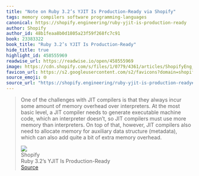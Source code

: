 ```yaml
---
title: "Note on Ruby 3.2’s YJIT Is Production-Ready via Shopify"
tags: memory compilers software programming-languages
canonical: https://shopify.engineering/ruby-yjit-is-production-ready
author: Shopify
author_id: 48b1feaa8b0d1805a23f59f268fc7c91
book: 23383322
book_title: "Ruby 3.2’s YJIT Is Production-Ready"
hide_title: true
highlight_id: 458555969
readwise_url: https://readwise.io/open/458555969
image: https://cdn.shopify.com/s/files/1/0779/4361/articles/ShopifyEng_BlogIllustrations_211008_216ppi_02_TryOutYJITforFasterRubying.jpg?v=1673882706
favicon_url: https://s2.googleusercontent.com/s2/favicons?domain=shopify.engineering
source_emoji: 🌐
source_url: "https://shopify.engineering/ruby-yjit-is-production-ready#:~:text=One%20of%20the,extra%20memory%20overhead."
---
```


> One of the challenges with JIT compilers is that they always incur some amount of memory overhead over interpreters. At the most basic level, a JIT compiler needs to generate executable machine code, which an interpreter doesn’t, so JIT compilers must use more memory than interpreters. On top of that, however, JIT compilers also need to allocate memory for auxiliary data structure (metadata), which can also add quite a bit of extra memory overhead.
> <div class="quoteback-footer"><div class="quoteback-avatar"><img class="mini-favicon" src="https://s2.googleusercontent.com/s2/favicons?domain=shopify.engineering"></div><div class="quoteback-metadata"><div class="metadata-inner"><span style="display:none">FROM:</span><div aria-label="Shopify" class="quoteback-author"> Shopify</div><div aria-label="Ruby 3.2’s YJIT Is Production-Ready" class="quoteback-title"> Ruby 3.2’s YJIT Is Production-Ready</div></div></div><div class="quoteback-backlink"><a target="_blank" aria-label="go to the full text of this quotation" rel="noopener" href="https://shopify.engineering/ruby-yjit-is-production-ready#:~:text=One%20of%20the,extra%20memory%20overhead." class="quoteback-arrow"> Source</a></div></div>